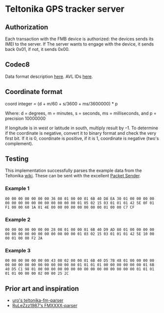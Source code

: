 # Teltonika GPS tracker server

## Authorization

Each transaction with the FMB device is authorized: the devices sends its IMEI to the server. If
The server wants to engage with the device, it sends back 0x01, if not, it sends 0x00.

## Codec8

Data format description [here][codec]. AVL IDs [here][avl_id].

## Coordinate format

coord integer = (d + m/60 + s/3600 + ms/3600000) * p

Where:
 d = degrees,
 m = minutes,
 s = seconds,
 ms = milliseconds, and
 p = precision 10000000

 If longitude is in west or latitude in south, multiply result by –1. To determine if the coordinate is
 negative, convert it to binary format and check the very first bit. If it is 0, coordinate is positive,
 if it is 1, coordinate is negative (two's complement).

## Testing

This implementation successfully parses the example data from the Teltonika [wiki][codec]. These can be
sent with the excellent [Packet Sender][packetsender].

### Example 1

```hex
00 00 00 00 00 00 00 36 08 01 00 00 01 6B 40 D8 EA 30 01 00 00 00 00 00 00 00 00 00 00 00 00 00 00 00 01 05 02 15 03 01 01 01 42 5E 0F 01 F1 00 00 60 1A 01 4E 00 00 00 00 00 00 00 00 01 00 00 C7 CF
```

### Example 2

```hex
00 00 00 00 00 00 00 28 08 01 00 00 01 6B 40 D9 AD 80 01 00 00 00 00 00 00 00 00 00 00 00 00 00 00 00 01 03 02 15 03 01 01 01 42 5E 10 00 00 01 00 00 F2 2A
```

### Example 3

```hex
00 00 00 00 00 00 00 43 08 02 00 00 01 6B 40 D5 7B 48 01 00 00 00 00 00 00 00 00 00 00 00 00 00 00 00 01 01 01 01 00 00 00 00 00 00 01 6B 40 D5 C1 98 01 00 00 00 00 00 00 00 00 00 00 00 00 00 00 00 01 01 01 01 01 00 00 00 02 00 00 25 2C
```

## Prior art and inspiration

* [uro's teltonika-fm-parser][teltonika-fm-parser]
* [RuLeZzz1987's FMXXXX-parser][FMXXXX-parser]

[codec]: https://wiki.teltonika-gps.com/view/Codec
[avl_id]: https://wiki.teltonika-gps.com/view/FMB_AVL_ID
[teltonika-fm-parser]: https://github.com/uro/teltonika-fm-parser
[FMXXXX-parser]: https://github.com/RuLeZzz1987/FMXXXX-parser
[packetsender]: https://packetsender.com/

